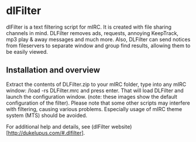 # dlFilter
dlFilter is a text filtering script for mIRC. It is created with file sharing channels in mind. DLFilter removes ads, requests, annoying KeepTrack, mp3 play &amp; away messages and much more. Also, DLFilter can send notices from fileservers to separate window and group find results, allowing them to be easily viewed.


## Installation and overview
Extract the contents of DLFilter.zip to your mIRC folder, type into any mIRC window: /load -rs DLFilter.mrc and press enter. That will load DLFilter and launch the configuration window. (note: these images show the default configuration of the filter). Please note that some other scripts may interfere with filtering, causing various problems. Especially usage of mIRC theme system (MTS) should be avoided.

For additional help and details, see (dlFilter website)[http://dukelupus.com/#.dlfilter].
